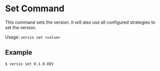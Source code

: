 
# Set Command

This command sets the version.
It will also use all configured strategies to set the version.

Usage: `versio set <value>`

## Example

```
$ versio set 0.1.0-DEV
```
